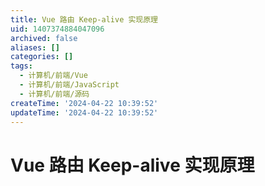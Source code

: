 ```yaml
---
title: Vue 路由 Keep-alive 实现原理
uid: 1407374884047096
archived: false
aliases: []
categories: []
tags:
  - 计算机/前端/Vue
  - 计算机/前端/JavaScript
  - 计算机/前端/源码
createTime: '2024-04-22 10:39:52'
updateTime: '2024-04-22 10:39:52'
---
```


# Vue 路由 Keep-alive 实现原理
